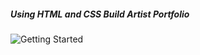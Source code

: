 ##### Using HTML and CSS Build Artist Portfolio
![Getting Started]([result.mp4](https://github.com/sriramravi-r/100xCohort/blob/main/artist_portfolio/result.mp4))
